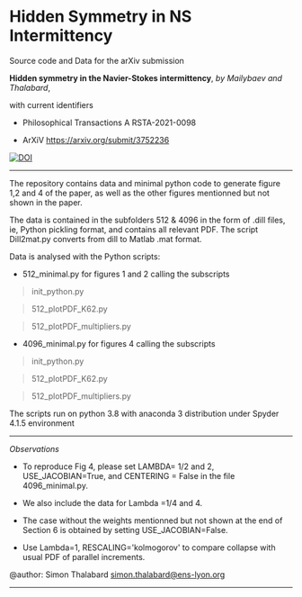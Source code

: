 # Hidden Symmetry in NS Intermittency
Source code and Data for the  arXiv submission 

**Hidden symmetry in the Navier-Stokes intermittency**,
*by Mailybaev and Thalabard*,

with current identifiers

- Philosophical Transactions A RSTA-2021-0098
    
- ArXiV https://arxiv.org/submit/3752236

[![DOI](https://zenodo.org/badge/369326157.svg)](https://zenodo.org/badge/latestdoi/369326157)
***


The repository contains data and minimal python code to 
generate figure 1,2 and 4 of the paper, as well as the other figures mentionned but not shown in the paper.

The data is contained in the subfolders 
512 & 4096 in the form of .dill files, ie, Python pickling format, and contains all relevant PDF.
The script Dill2mat.py  converts from dill to Matlab .mat format.

Data is analysed with the Python scripts:

- 512_minimal.py for figures 1 and 2
calling the subscripts

> init_python.py

> 512_plotPDF_K62.py

> 512_plotPDF_multipliers.py

- 4096_minimal.py for figures 4
calling the subscripts

>  init_python.py

> 512_plotPDF_K62.py

> 512_plotPDF_multipliers.py

The scripts  run on python 3.8 with anaconda 3 distribution under Spyder 4.1.5 environment


***
*Observations* 

- To reproduce Fig 4, please set LAMBDA= 1/2 and  2, USE_JACOBIAN=True, and  CENTERING = False in the file 4096_minimal.py.

- We also include the data for Lambda =1/4 and 4.

- The case without the weights mentionned but not shown at the end of Section 6 is obtained by setting USE_JACOBIAN=False.

- Use Lambda=1, RESCALING='kolmogorov' to compare collapse with usual PDF of parallel increments.

@author: Simon Thalabard simon.thalabard@ens-lyon.org
***

